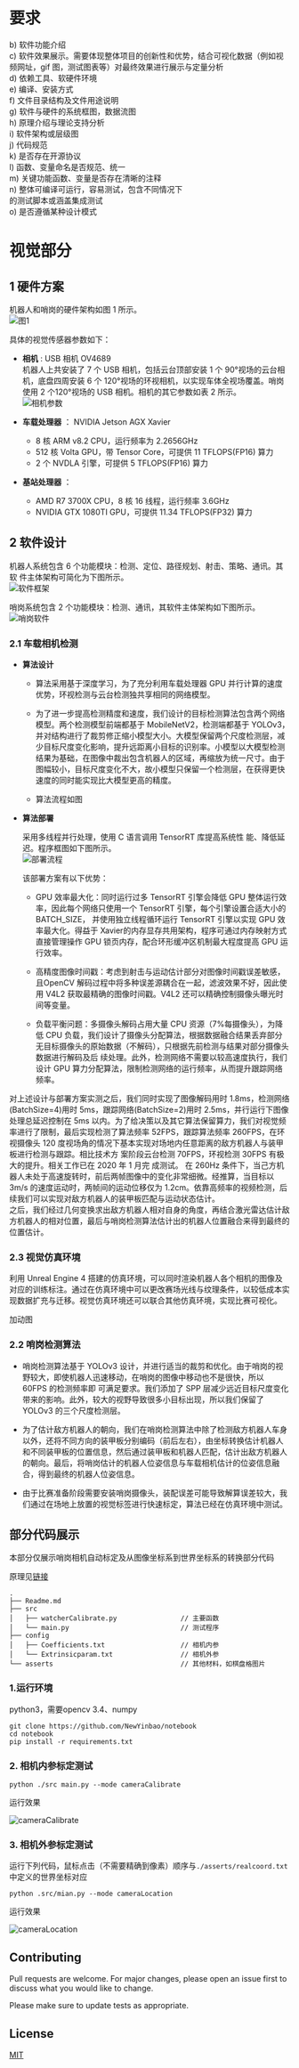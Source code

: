 <!--
 * @Author: your name
 * @Date: 2020-08-19 08:51:28
 * @LastEditTime: 2020-08-23 20:30:50
 * @LastEditors: Please set LastEditors
 * @Description: In User Settings Edit
 * @FilePath: \notebook\README.md
-->
# 要求
b) 软件功能介绍   
c) 软件效果展示。需要体现整体项目的创新性和优势，结合可视化数据（例如视频网址，gif 图，测试图表等）对最终效果进行展示与定量分析   
d) 依赖工具、软硬件环境   
e) 编译、安装方式   
f) 文件目录结构及文件用途说明   
g) 软件与硬件的系统框图，数据流图   
h) 原理介绍与理论支持分析   
i) 软件架构或层级图   
j) 代码规范   
k) 是否存在开源协议   
l) 函数、变量命名是否规范、统一   
m) 关键功能函数、变量是否存在清晰的注释   
n) 整体可编译可运行，容易测试，包含不同情况下   
的测试脚本或涵盖集成测试   
o) 是否遵循某种设计模式   

# 视觉部分  

## 1 硬件方案  

机器人和哨岗的硬件架构如图 1 所示。  
![图1](./fig/总体硬件框架.png)  

具体的视觉传感器参数如下：  
- **相机** : USB 相机 OV4689  
    机器人上共安装了 7 个 USB 相机，包括云台顶部安装 1 个 90°视场的云台相机，底盘四周安装 6 个 120°视场的环视相机，以实现车体全视场覆盖。哨岗使用 2 个120°视场的 USB 相机。相机的其它参数如表 2 所示。  
    ![相机参数](./fig/相机参数.png)
    
- **车载处理器** ： NVIDIA Jetson AGX Xavier
    * 8 核 ARM v8.2 CPU，运行频率为 2.2656GHz
    * 512 核 Volta GPU，带 Tensor Core，可提供 11 TFLOPS(FP16) 算力
    * 2 个 NVDLA 引擎，可提供 5 TFLOPS(FP16) 算力
- **基站处理器** ：  
    * AMD R7 3700X CPU，8 核 16 线程，运行频率 3.6GHz
    * NVIDIA GTX 1080TI GPU，可提供 11.34 TFLOPS(FP32) 算力

## 2 软件设计  
机器人系统包含 6 个功能模块：检测、定位、路径规划、射击、策略、通讯。其软 件主体架构可简化为下图所示。  
![软件框架](./fig/软件总体框架.png)  

哨岗系统包含 2 个功能模块：检测、通讯，其软件主体架构如下图所示。 
![哨岗软件](./fig/哨岗软件.png)  

### 2.1 车载相机检测  

- **算法设计**
   * 算法采用基于深度学习，为了充分利用车载处理器 GPU 并行计算的速度优势，环视检测与云台检测独共享相同的网络模型。  

   * 为了进一步提高检测精度和速度，我们设计的目标检测算法包含两个网络模型。两个检测模型前端都基于 MobileNetV2，检测端都基于  YOLOv3，并对结构进行了裁剪修正缩小模型大小。大模型保留两个尺度检测层，减少目标尺度变化影响，提升远距离小目标的识别率。小模型以大模型检测结果为基础，在图像中裁出包含机器人的区域，再缩放为统一尺寸。由于图幅较小，目标尺度变化不大，故小模型只保留一个检测层，在获得更快速度的同时能实现比大模型更高的精度。  
   * 算法流程如图  
   
* **算法部署**  

    采用多线程并行处理，使用 C 语言调用 TensorRT 库提高系统性
能、降低延迟。程序框图如下图所示。  
![部署流程](./fig/车载算法部署.png)  

    该部署方案有以下优势：  

    * GPU 效率最大化：同时运行过多 TensorRT 引擎会降低 GPU 整体运行效率，因此每个网络只使用一个 TensorRT 引擎，每个引擎设置合适大小的 BATCH_SIZE， 并使用独立线程循环运行 TensorRT 引擎以实现 GPU 效率最大化。得益于 Xavier的内存显存共用架构，程序可通过内存映射方式直接管理操作 GPU 锁页内存，配合环形缓冲区机制最大程度提高 GPU 运行效率。  

    * 高精度图像时间戳：考虑到射击与运动估计部分对图像时间戳误差敏感，且OpenCV 解码过程中将多种误差源耦合在一起，滤波效果不好，因此使用 V4L2 获取最精确的图像时间戳。V4L2 还可以精确控制摄像头曝光时间等变量。  

    * 负载平衡问题：多摄像头解码占用大量 CPU 资源（7%每摄像头），为降低 CPU 负载，我们设计了摄像头分配算法，根据数据融合结果丢弃部分无目标摄像头的原始数据（不解码），只根据先前检测与结果对部分摄像头数据进行解码及后 续处理。此外，检测网络不需要以较高速度执行，我们设计 GPU 算力分配算法，限制检测网络的运行频率，从而提升跟踪网络频率。  

对上述设计与部署方案实测之后，我们同时实现了图像解码用时 1.8ms，检测网络 (BatchSize=4)用时 5ms，跟踪网络(BatchSize=2)用时 2.5ms，并行运行下图像处理总延迟控制在 5ms 以内。为了给决策以及其它算法保留算力，我们对视觉频率进行了限制，最后实现检测了算法频率 52FPS，跟踪算法频率 260FPS，在环视摄像头 120 度视场角的情况下基本实现对场地内任意距离的敌方机器人与装甲板进行检测与跟踪。相比技术方 案阶段云台检测 70FPS，环视检测 30FPS 有极大的提升。相关工作已在 2020 年 1 月完 成测试。
在 260Hz 条件下，当己方机器人未处于高速旋转时，前后两帧图像中的变化非常细微。经推算，当目标以 3m/s 的速度运动时，两帧间的运动位移仅为 1.2cm。依靠高频率的视频检测，后续我们可以实现对敌方机器人的装甲板匹配与运动状态估计。  
之后，我们经过几何变换求出敌方机器人相对自身的角度，再结合激光雷达估计敌方机器人的相对位置，最后与哨岗检测算法估计出的机器人位置融合来得到最终的位置估计。  


### 2.3 视觉仿真环境  

利用 Unreal Engine 4 搭建的仿真环境，可以同时渲染机器人各个相机的图像及对应的训练标注。通过在仿真环境中可以更改赛场光线与纹理条件，以较低成本实现数据扩充与迁移。视觉仿真环境还可以联合其他仿真环境，实现比赛可视化。

加动图


### 2.2 哨岗检测算法  

- 哨岗检测算法基于 YOLOv3 设计，并进行适当的裁剪和优化。由于哨岗的视野较大，即使机器人迅速移动，在哨岗的图像中移动也不是很快，所以 60FPS 的检测频率即 可满足要求。我们添加了 SPP 层减少远近目标尺度变化带来的影响。此外，较大的视野导致很多小目标出现，所以我们保留了 YOLOv3 的三个尺度检测层。

- 为了估计敌方机器人的朝向，我们在哨岗检测算法中除了检测敌方机器人车身以外，还将不同方向的装甲板分别编码（前后左右），由坐标转换估计机器人和不同装甲板的位置信息，然后通过装甲板和机器人匹配，估计出敌方机器人的朝向。最后，将哨岗估计的机器人位姿信息与车载相机估计的位姿信息融合，得到最终的机器人位姿信息。

- 由于比赛准备阶段需要安装哨岗摄像头，装配误差可能导致解算误差较大，我们通过在场地上放置的视觉标签进行快速标定，算法已经在仿真环境中测试。

## 部分代码展示  

本部分仅展示哨岗相机自动标定及从图像坐标系到世界坐标系的转换部分代码 

原理见[链接](https://docs.opencv.org/2.4/modules/calib3d/doc/camera_calibration_and_3d_reconstruction.html#double%20calibrateCamera(InputArrayOfArrays%20objectPoints,%20InputArrayOfArrays%20imagePoints,%20Size%20imageSize,%20InputOutputArray%20cameraMatrix,%20InputOutputArray%20distCoeffs,%20OutputArrayOfArrays%20rvecs,%20OutputArrayOfArrays%20tvecs,%20int%20flags,%20TermCriteria%20criteria))

```
.
├── Readme.md
├── src                         
│   ├── watcherCalibrate.py                // 主要函数
│   └── main.py                            // 测试程序
├── config
│   ├── Coefficients.txt                   // 相机内参
│   └── Extrinsicparam.txt                 // 相机外参
└── asserts                                // 其他材料，如棋盘格图片
```

### 1.运行环境  

python3，需要opencv 3.4、numpy  

```
git clone https://github.com/NewYinbao/notebook
cd notebook
pip install -r requirements.txt
```  

### 2. 相机内参标定测试

```
python ./src main.py --mode cameraCalibrate
```

运行效果

![cameraCalibrate](./fig/测试_哨岗内参标定_Trim.gif)

### 3. 相机外参标定测试  

运行下列代码，鼠标点击（不需要精确到像素）顺序与```./asserts/realcoord.txt```中定义的世界坐标对应
```
python .src/mian.py --mode cameraLocation
```

运行效果  

![cameraLocation](./fig/测试_哨岗相机外参标定_Trim.gif)


## Contributing
Pull requests are welcome. For major changes, please open an issue first to discuss what you would like to change.

Please make sure to update tests as appropriate.

## License
[MIT](https://choosealicense.com/licenses/mit/)

